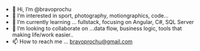 - 👋 Hi, I’m @bravoprochu
- 👀 I’m interested in sport, photography, motiongraphics, code...
- 🌱 I’m currently learning ... fullstack, focusing on Angular, C#, SQL Server
- 💞️ I’m looking to collaborate on ...data flow, business logic, tools that making life/work easier..
- 📫 How to reach me ... bravoprochu@gmail.com

<!---
bravoprochu/bravoprochu is a ✨ special ✨ repository because its `README.md` (this file) appears on your GitHub profile.
You can click the Preview link to take a look at your changes.
--->
